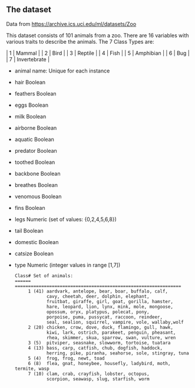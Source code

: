 
## The dataset
Data from https://archive.ics.uci.edu/ml/datasets/Zoo

This dataset consists of 101 animals from a zoo. There are 16 variables with various traits to describe the animals. 
The 7 Class Types are: 

| 1 | Mammal |
| 2 | Bird |
| 3 | Reptile |
| 4 | Fish |
| 5 | Amphibian |
| 6 | Bug |
| 7 | Invertebrate |


* animal name:      Unique for each instance
* hair		Boolean
* feathers		Boolean
* eggs		Boolean
* milk		Boolean
* airborne		Boolean
* aquatic		Boolean
* predator		Boolean
* toothed		Boolean
* backbone		Boolean
* breathes		Boolean
* venomous		Boolean
* fins		Boolean
* legs		Numeric (set of values: {0,2,4,5,6,8})
* tail		Boolean
* domestic		Boolean
* catsize		Boolean
* type		Numeric (integer values in range [1,7])

      Class# Set of animals:
      ====== ===============================================================
           1 (41) aardvark, antelope, bear, boar, buffalo, calf,
                  cavy, cheetah, deer, dolphin, elephant,
                  fruitbat, giraffe, girl, goat, gorilla, hamster,
                  hare, leopard, lion, lynx, mink, mole, mongoose,
                  opossum, oryx, platypus, polecat, pony,
                  porpoise, puma, pussycat, raccoon, reindeer,
                  seal, sealion, squirrel, vampire, vole, wallaby,wolf
           2 (20) chicken, crow, dove, duck, flamingo, gull, hawk,
                  kiwi, lark, ostrich, parakeet, penguin, pheasant,
                  rhea, skimmer, skua, sparrow, swan, vulture, wren
           3 (5)  pitviper, seasnake, slowworm, tortoise, tuatara 
           4 (13) bass, carp, catfish, chub, dogfish, haddock,
                  herring, pike, piranha, seahorse, sole, stingray, tuna
           5 (4)  frog, frog, newt, toad 
           6 (8)  flea, gnat, honeybee, housefly, ladybird, moth, termite, wasp
           7 (10) clam, crab, crayfish, lobster, octopus,
                  scorpion, seawasp, slug, starfish, worm

